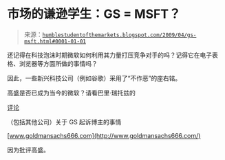 <!--yml

类别：未分类

日期：2024-05-18 00:54:49

-->

# 市场的谦逊学生：GS = MSFT？

> 来源：[`humblestudentofthemarkets.blogspot.com/2009/04/gs-msft.html#0001-01-01`](https://humblestudentofthemarkets.blogspot.com/2009/04/gs-msft.html#0001-01-01)

还记得在科技泡沫时期微软如何利用其力量打压竞争对手的吗？记得它在电子表格、浏览器等方面所做的事情吗？

因此，一些新兴科技公司（例如谷歌）采用了“不作恶”的座右铭。

高盛是否已成为当今的微软？请看巴里·瑞托兹的

[评论](http://www.ritholtz.com/blog/2009/04/goldman-sachs-sues-blogger-goldmansachs666com/)

（包括其他公司）关于 GS 起诉博主的事情

[www.goldmansachs666.com](http://www.goldmansachs666.com/)

因为批评高盛。
